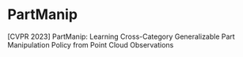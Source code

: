 # PartManip
[CVPR 2023] PartManip: Learning Cross-Category Generalizable Part Manipulation Policy from Point Cloud Observations
